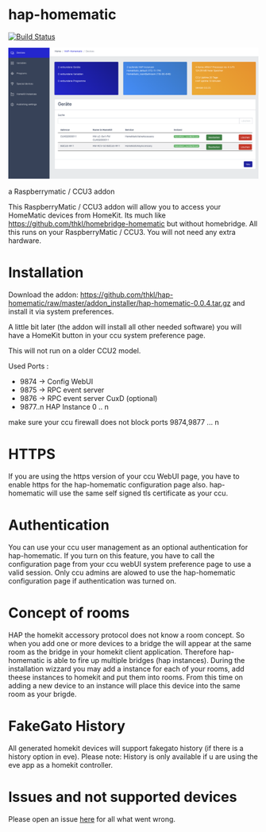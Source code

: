 # hap-homematic
[![Build Status](https://travis-ci.org/thkl/hap-homematic.svg?branch=master)](https://travis-ci.org/thkl/hap-homematic)

<p align="center">
    <img src="doc/hap_homematic_ui1.png">
</p>


a Raspberrymatic / CCU3 addon


This RaspberryMatic / CCU3 addon will allow you to access your HomeMatic devices from HomeKit. Its much like https://github.com/thkl/homebridge-homematic but without homebridge.
All this runs on your RaspberryMatic / CCU3. You will not need any extra hardware.

# Installation
Download the addon: https://github.com/thkl/hap-homematic/raw/master/addon_installer/hap-homematic-0.0.4.tar.gz and install it via system preferences.

A little bit later (the addon will install all other needed software) you will have a HomeKit button in your ccu system preference page.

This will not run on a older CCU2 model.

Used Ports : 
* 9874 -> Config WebUI
* 9875 -> RPC event server
* 9876 -> RPC event server CuxD (optional)
* 9877..n HAP Instance 0 .. n

make sure your ccu firewall does not block ports 9874,9877 ... n

# HTTPS
If you are using the https version of your ccu WebUI page, you have to enable https for the hap-homematic configuration page also.
hap-homematic will use the same self signed tls certificate as your ccu.

# Authentication
You can use your ccu user management as an optional authentication for hap-homematic. If you turn on this feature, you have to call the configuration page from your ccu webUI system preference page to use a valid session. Only ccu admins are alowed to use the hap-homematic configuration page if authentication was turned on.

# Concept of rooms
HAP the homekit accessory protocol does not know a room concept. So when you add one or more devices to a bridge the will appear at the same room as the bridge in your homekit client application. Therefore hap-homematic is able to fire up multiple bridges (hap instances). During the installation wizzard you may add a instance for each of your rooms, add theese instances to homekit and put them into rooms. From this time on adding a new device to an instance will place this device into the same room as your brigde.

# FakeGato History
All generated homekit devices will support fakegato history (if there is a history option in eve). 
Please note: History is only available if u are using the eve app as a homekit controller.

# Issues and not supported devices
Please open an issue [here](https://github.com/thkl/hap-homematic/issues/new) for all what went wrong.